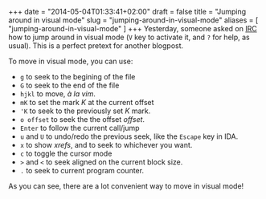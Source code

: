 +++
date = "2014-05-04T01:33:41+02:00"
draft = false
title = "Jumping around in visual mode"
slug = "jumping-around-in-visual-mode"
aliases = [
	"jumping-around-in-visual-mode"
]
+++
Yesterday, someone asked on [IRC]( irc://irc.freenode.net/radare ) how to jump around in visual mode (`V` key to activate it, and `?` for help, as usual). This is a perfect pretext for another blogpost.

To move in visual mode, you can use:

- `g` to seek to the begining of the file
- `G` to seek to the end of the file
- `hjkl` to move, *à la vim*.
- `mK` to set the mark _K_ at the current offset
- `'K` to seek to the previously set _K_ mark.
- `o offset` to seek the the offset _offset_.
- `Enter` to follow the current call/jump
- `u` and `U` to undo/redo the previous seek, like the `Escape` key in IDA.
- `x` to show *xrefs*, and to seek to whichever you want.
- `c` to toggle the cursor mode
- `>` and `<` to seek aligned on the current block size.
- `.` to seek to current program counter.

As you can see, there are a lot convenient way to move in visual mode!
